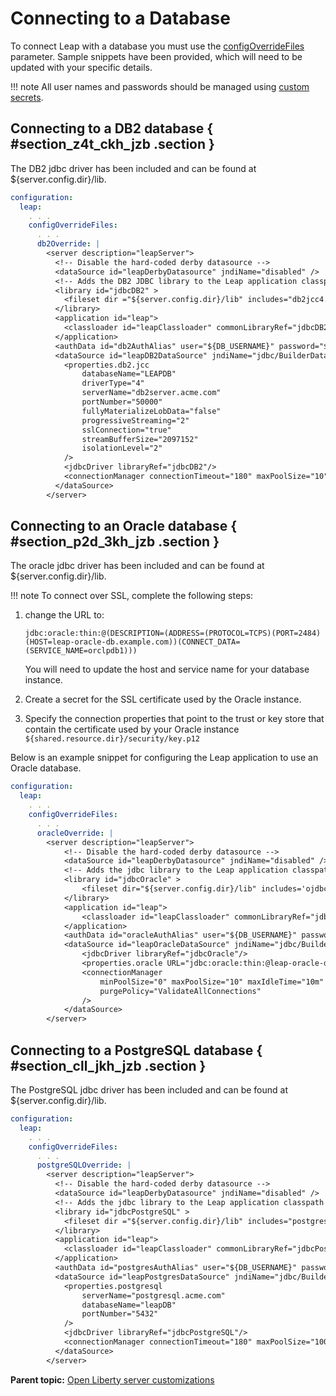 # Connecting to a Database
To connect Leap with a database you must use the [configOverrideFiles](helm_open_liberty_custom.md) parameter. Sample snippets have been provided, which will need to be updated with your specific details.

!!! note
    All user names and passwords should be managed using [custom secrets](helm_admin_customsecret.md#helm_admin_customsecret).

## Connecting to a DB2 database { #section_z4t_ckh_jzb .section }

The DB2 jdbc driver has been included and can be found at $\{server.config.dir\}/lib.

```yaml
configuration: 
  leap:
    . . . 
    configOverrideFiles: 
      . . .
      db2Override: |  
        <server description="leapServer">
          <!-- Disable the hard-coded derby datasource -->
          <dataSource id="leapDerbyDatasource" jndiName="disabled" />
          <!-- Adds the DB2 JDBC library to the Leap application classpath -->
          <library id="jdbcDB2" > 
            <fileset dir ="${server.config.dir}/lib" includes="db2jcc4.jar" /> 
          </library> 
          <application id="leap">
            <classloader id="leapClassloader" commonLibraryRef="jdbcDB2"/>
          </application>          
          <authData id="db2AuthAlias" user="${DB_USERNAME}" password="${DB_PASSWORD}" /> 
          <dataSource id="leapDB2DataSource" jndiName="jdbc/BuilderDataSource" statementCacheSize="30" containerAuthDataRef="db2AuthAlias"> 
            <properties.db2.jcc  
                databaseName="LEAPDB"  
                driverType="4" 
                serverName="db2server.acme.com"  
                portNumber="50000" 
                fullyMaterializeLobData="false"  
                progressiveStreaming="2" 
                sslConnection="true" 
                streamBufferSize="2097152"
                isolationLevel="2"
            /> 
            <jdbcDriver libraryRef="jdbcDB2"/> 
            <connectionManager connectionTimeout="180" maxPoolSize="10" minPoolSize="1" reapTime="180" maxIdleTime="1800" agedTimeout="7200" purgePolicy="EntirePool"/> 
          </dataSource> 
        </server>
```

## Connecting to an Oracle database { #section_p2d_3kh_jzb .section }

The oracle jdbc driver has been included and can be found at $\{server.config.dir\}/lib.

!!! note
    To connect over SSL, complete the following steps:

1.  change the URL to:

    ```
    jdbc:oracle:thin:@(DESCRIPTION=(ADDRESS=(PROTOCOL=TCPS)(PORT=2484)(HOST=leap-oracle-db.example.com))(CONNECT_DATA=(SERVICE_NAME=orclpdb1)))
    ```

    You will need to update the host and service name for your database instance.

2.  Create a secret for the SSL certificate used by the Oracle instance.
3.  Specify the connection properties that point to the trust or key store that contain the certificate used by your Oracle instance `${shared.resource.dir}/security/key.p12`

Below is an example snippet for configuring the Leap application to use an Oracle database.

```yaml
configuration: 
  leap:
    . . . 
    configOverrideFiles: 
      . . .
      oracleOverride: | 
        <server description="leapServer">
            <!-- Disable the hard-coded derby datasource -->
            <dataSource id="leapDerbyDatasource" jndiName="disabled" />
            <!-- Adds the jdbc library to the Leap application classpath -->
            <library id="jdbcOracle" >
                <fileset dir="${server.config.dir}/lib" includes='ojdbc8.jar' />
            </library>
            <application id="leap">
                <classloader id="leapClassloader" commonLibraryRef="jdbcOracle"/>
            </application>            
            <authData id="oracleAuthAlias" user="${DB_USERNAME}" password="${DB_PASSWORD}" /> 
            <dataSource id="leapOracleDataSource" jndiName="jdbc/BuilderDataSource" containerAuthDataRef="oracleAuthAlias"> 
                <jdbcDriver libraryRef="jdbcOracle"/> 
                <properties.oracle URL="jdbc:oracle:thin:@leap-oracle-db.example.com:1521/orclpdb1"/> 
                <connectionManager  
                    minPoolSize="0" maxPoolSize="10" maxIdleTime="10m" 
                    purgePolicy="ValidateAllConnections" 
                /> 
            </dataSource> 
        </server>
```

## Connecting to a PostgreSQL database { #section_cll_jkh_jzb .section }

The PostgreSQL jdbc driver has been included and can be found at $\{server.config.dir\}/lib.

```yaml
configuration: 
  leap:
    . . . 
    configOverrideFiles: 
      . . .
      postgreSQLOverride: |  
        <server description="leapServer">
          <!-- Disable the hard-coded derby datasource -->
          <dataSource id="leapDerbyDatasource" jndiName="disabled" />
          <!-- Adds the jdbc library to the Leap application classpath -->        
          <library id="jdbcPostgreSQL" > 
            <fileset dir ="${server.config.dir}/lib" includes="postgresql.jar" /> 
          </library> 
          <application id="leap">
            <classloader id="leapClassloader" commonLibraryRef="jdbcPostgreSQL"/>
          </application>        
          <authData id="postgresAuthAlias" user="${DB_USERNAME}" password="${DB_PASSWORD}" />  
          <dataSource id="leapPostgresDataSource" jndiName="jdbc/BuilderDataSource" containerAuthDataRef="postgresAuthAlias"> 
            <properties.postgresql  
                serverName="postgresql.acme.com"  
                databaseName="leapDB"
                portNumber="5432"
            />
            <jdbcDriver libraryRef="jdbcPostgreSQL"/> 
            <connectionManager connectionTimeout="180" maxPoolSize="100" minPoolSize="1" numConnectionsPerThreadLocal="1" /> 
          </dataSource> 
        </server>
```

**Parent topic:** [Open Liberty server customizations](helm_open_liberty_custom.md)